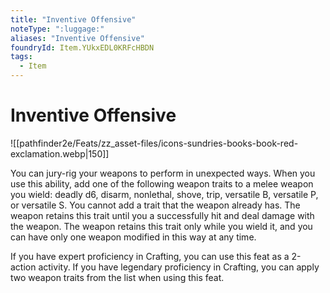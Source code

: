 ```yaml
---
title: "Inventive Offensive"
noteType: ":luggage:"
aliases: "Inventive Offensive"
foundryId: Item.YUkxEDL0KRFcHBDN
tags:
  - Item
---
```


# Inventive Offensive
![[pathfinder2e/Feats/zz_asset-files/icons-sundries-books-book-red-exclamation.webp|150]]

You can jury-rig your weapons to perform in unexpected ways. When you use this ability, add one of the following weapon traits to a melee weapon you wield: deadly d6, disarm, nonlethal, shove, trip, versatile B, versatile P, or versatile S. You cannot add a trait that the weapon already has. The weapon retains this trait until you a successfully hit and deal damage with the weapon. The weapon retains this trait only while you wield it, and you can have only one weapon modified in this way at any time.

If you have expert proficiency in Crafting, you can use this feat as a 2-action activity. If you have legendary proficiency in Crafting, you can apply two weapon traits from the list when using this feat.
